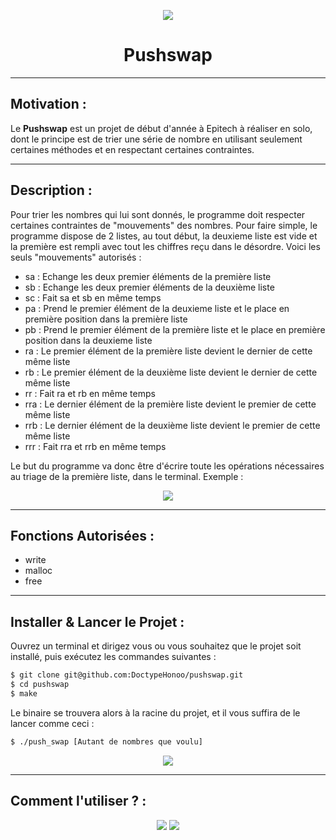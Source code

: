 <p align="center">
  <img src="https://user-images.githubusercontent.com/91092610/174804091-5cfff4f6-f080-4330-97d9-315f4103c6c9.png"/>
</p>
<h1 align="center">
   Pushswap
</h1>

---

## Motivation : 

Le **Pushswap** est un projet de début d'année à Epitech à réaliser en solo, dont le principe est de trier une série de nombre en utilisant seulement certaines méthodes et en respectant certaines contraintes.

---

## Description :

Pour trier les nombres qui lui sont donnés, le programme doit respecter certaines contraintes de "mouvements" des nombres. Pour faire simple, le programme dispose de 2 listes, au tout début, la deuxieme liste est vide et la première est rempli avec tout les chiffres reçu dans le désordre. Voici les seuls "mouvements" autorisés : 
- sa : Echange les deux premier éléments de la première liste
- sb : Echange les deux premier éléments de la deuxième liste
- sc : Fait sa et sb en même temps
- pa : Prend le premier élément de la deuxieme liste et le place en première position dans la première liste
- pb : Prend le premier élément de la première liste et le place en première position dans la deuxieme liste
- ra : Le premier élément de la première liste devient le dernier de cette même liste
- rb : Le premier élément de la deuxième liste devient le dernier de cette même liste
- rr : Fait ra et rb en même temps
- rra : Le dernier élément de la première liste devient le premier de cette même liste
- rrb : Le dernier élément de la deuxième liste devient le premier de cette même liste
- rrr : Fait rra et rrb en même temps

Le but du programme va donc être d'écrire toute les opérations nécessaires au triage de la première liste, dans le terminal.
Exemple : 
<p align="center">
  <img src="https://user-images.githubusercontent.com/91092610/174807646-24e47b49-2b1e-441c-a5c3-a3fdcdaec19d.png">
</p>

---

## Fonctions Autorisées : 

- write
- malloc
- free

---

## Installer & Lancer le Projet :

Ouvrez un terminal et dirigez vous ou vous souhaitez que le projet soit installé, puis exécutez les commandes suivantes : 
```bash
$ git clone git@github.com:DoctypeHonoo/pushswap.git
$ cd pushswap
$ make
```
Le binaire se trouvera alors à la racine du projet, et il vous suffira de le lancer comme ceci : 
```bash
$ ./push_swap [Autant de nombres que voulu]
```
<p align="center">
  <img src="https://user-images.githubusercontent.com/91092610/174805173-b0107a64-c9ff-4fe6-8bbe-265cd5956a7a.png">
</p>

---

## Comment l'utiliser ? : 



<p align="center">
  <img src="https://user-images.githubusercontent.com/91092610/174799176-a45a4b49-f91e-4a41-8a89-fac3bc0fa187.png">
  <img src="https://user-images.githubusercontent.com/91092610/174799379-ab9a3744-7a6e-4550-9d3d-5057d72e9c81.png">
</p>
